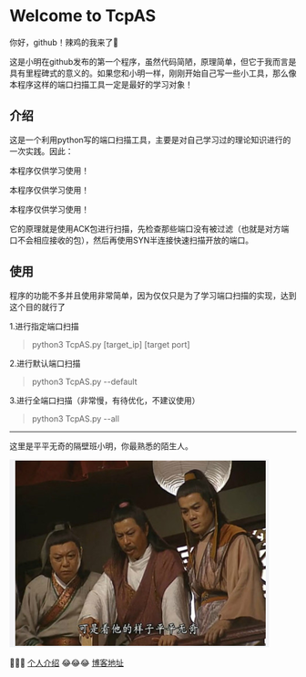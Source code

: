 # Welcome to TcpAS

你好，github！辣鸡的我来了:baby_chick:

这是小明在github发布的第一个程序，虽然代码简陋，原理简单，但它于我而言是具有里程碑式的意义的。如果您和小明一样，刚刚开始自己写一些小工具，那么像本程序这样的端口扫描工具一定是最好的学习对象！

## 介绍

这是一个利用python写的端口扫描工具，主要是对自己学习过的理论知识进行的一次实践。因此：

本程序仅供学习使用！

本程序仅供学习使用！

本程序仅供学习使用！



它的原理就是使用ACK包进行扫描，先检查那些端口没有被过滤（也就是对方端口不会相应接收的包），然后再使用SYN半连接快速扫描开放的端口。

## 使用

程序的功能不多并且使用非常简单，因为仅仅只是为了学习端口扫描的实现，达到这个目的就行了

1.进行指定端口扫描

> python3 TcpAS.py [target_ip]  [target port]

2.进行默认端口扫描

> python3  TcpAS.py --default

3.进行全端口扫描（非常慢，有待优化，不建议使用）

> python3 TcpAS.py --all





***

这里是平平无奇的隔壁班小明，你最熟悉的陌生人。

![pingpingwuqi](https://github.com/Arm1ng/TcpAS/blob/master/image/pingpingwuqi.png?raw=true)

👏👏👏
[个人介绍](https://baike.baidu.com/item/%E5%B0%8F%E6%98%8E/33553?fr=aladdin)
😂😂😂
[博客地址](https://blog.csdn.net/qq_42288123)
